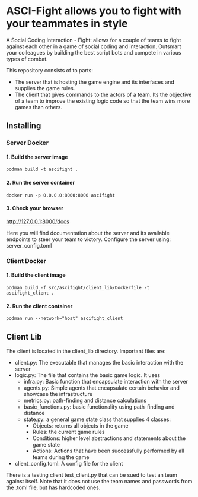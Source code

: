 # **ASCI-Fight** allows you to fight with your teammates in style

A Social Coding Interaction - Fight: allows for a couple of teams to fight
against each other in a game of social coding and interaction. Outsmart your
colleagues by building the best script bots and compete in various types of
combat.

This repository consists of to parts:

- The server that is hosting the game engine and its interfaces and supplies
the game rules.
- The client that gives commands to the actors of a team. Its the objective
of a team to improve the existing logic code so that the team wins more games
than others.

## Installing

### Server Docker

#### 1. Build the server image

  ```[bash]
  podman build -t ascifight .
  ```

#### 2. Run the server container

  ```[bash]
  docker run -p 0.0.0.0:8000:8000 ascifight
  ```

#### 3. Check your browser

<http://127.0.0.1:8000/docs>

Here you will find documentation about the server and its available endpoints
to steer your team to victory.
Configure the server using: server_config.toml

### Client Docker

#### 1. Build the client image

  ```[bash]
  podman build -f src/ascifight/client_lib/Dockerfile -t ascifight_client .
  ```

#### 2. Run the client container

  ```[bash]
  podman run --network="host" ascifight_client
  ```

## Client Lib

The client is located in the client_lib directory. Important files are:

- client.py: The executable that manages the basic interaction with the server
- logic.py: The file that contains the basic game logic. It uses
  - infra.py: Basic function that encapsulate interaction with the server
  - agents.py: Simple agents that encapsulate certain behavior and showcase the
  infrastructure
  - metrics.py: path-finding and distance calculations
  - basic_functions.py: basic functionality using path-finding and distance
  - state.py: a general game state class that supplies 4 classes:
    - Objects: returns all objects in the game
    - Rules: the current game rules
    - Conditions: higher level abstractions and statements about the game state
    - Actions: Actions that have been successfully performed by all teams
    during the game
- client_config.toml: A config file for the client

There is a testing client test_client.py that can be sued to test an team
against itself. Note that it does not use the team names and passwords from
the .toml file, but has hardcoded ones.
